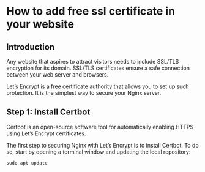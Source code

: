 # How to add free ssl certificate in your website

## Introduction
Any website that aspires to attract visitors needs to include SSL/TLS encryption for its domain. SSL/TLS certificates ensure a safe connection between your web server and browsers.

Let’s Encrypt is a free certificate authority that allows you to set up such protection. It is the simplest way to secure your Nginx server.

## Step 1: Install Certbot

Certbot is an open-source software tool for automatically enabling HTTPS using Let’s Encrypt certificates.

The first step to securing Nginx with Let’s Encrypt is to install Certbot. To do so, start by opening a terminal window and updating the local repository:

` sudo apt update `
